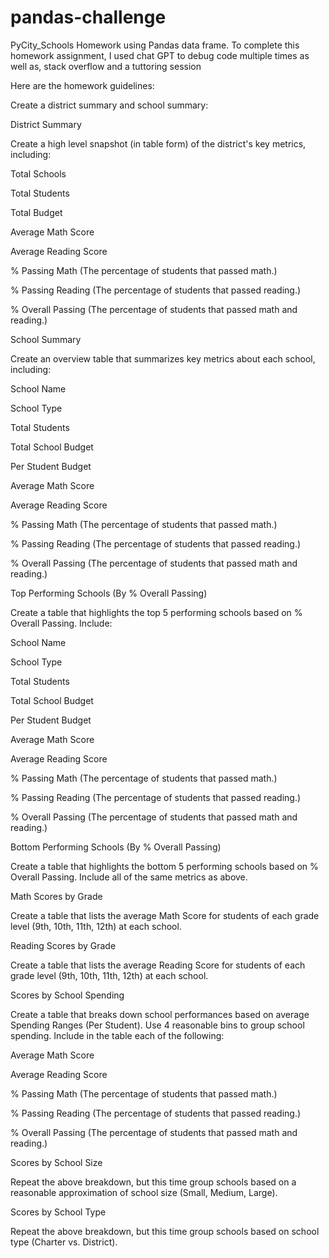 # pandas-challenge
PyCity_Schools Homework using Pandas data frame.
To complete this homework assignment, I used chat GPT to debug code multiple times as well as, stack overflow and  a tuttoring session

Here are the homework guidelines:

Create a district summary and school summary:

District Summary

Create a high level snapshot (in table form) of the district's key metrics, including:

Total Schools

Total Students

Total Budget

Average Math Score

Average Reading Score

% Passing Math (The percentage of students that passed math.)

% Passing Reading (The percentage of students that passed reading.)

% Overall Passing (The percentage of students that passed math and reading.)

School Summary

Create an overview table that summarizes key metrics about each school, including:

School Name

School Type

Total Students

Total School Budget

Per Student Budget

Average Math Score

Average Reading Score

% Passing Math (The percentage of students that passed math.)

% Passing Reading (The percentage of students that passed reading.)

% Overall Passing (The percentage of students that passed math and reading.)

Top Performing Schools (By % Overall Passing)

Create a table that highlights the top 5 performing schools based on % Overall Passing. Include:

School Name

School Type

Total Students

Total School Budget

Per Student Budget

Average Math Score

Average Reading Score

% Passing Math (The percentage of students that passed math.)

% Passing Reading (The percentage of students that passed reading.)

% Overall Passing (The percentage of students that passed math and reading.)

Bottom Performing Schools (By % Overall Passing)

Create a table that highlights the bottom 5 performing schools based on % Overall Passing. Include all of the same metrics as above.

Math Scores by Grade

Create a table that lists the average Math Score for students of each grade level (9th, 10th, 11th, 12th) at each school.

Reading Scores by Grade

Create a table that lists the average Reading Score for students of each grade level (9th, 10th, 11th, 12th) at each school.

Scores by School Spending

Create a table that breaks down school performances based on average Spending Ranges (Per Student). Use 4 reasonable bins to group school spending. Include in the table each of the following:

Average Math Score

Average Reading Score

% Passing Math (The percentage of students that passed math.)

% Passing Reading (The percentage of students that passed reading.)

% Overall Passing (The percentage of students that passed math and reading.)

Scores by School Size

Repeat the above breakdown, but this time group schools based on a reasonable approximation of school size (Small, Medium, Large).

Scores by School Type

Repeat the above breakdown, but this time group schools based on school type (Charter vs. District).

